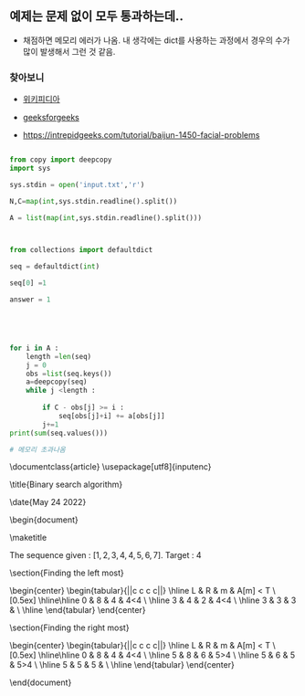 
## 예제는 문제 없이 모두 통과하는데..

- 채점하면 메모리 에러가 나옴. 내 생각에는 dict를 사용하는 과정에서 경우의 수가 많이 발생해서 그런 것 같음.

### 찾아보니

- [위키피디아](https://en.wikipedia.org/wiki/Knapsack_problem#Meet-in-the-middle)
- [geeksforgeeks](https://www.geeksforgeeks.org/meet-in-the-middle/)

- https://intrepidgeeks.com/tutorial/baijun-1450-facial-problems

```python

from copy import deepcopy
import sys

sys.stdin = open('input.txt','r')

N,C=map(int,sys.stdin.readline().split())

A = list(map(int,sys.stdin.readline().split()))



from collections import defaultdict

seq = defaultdict(int)

seq[0] =1

answer = 1





for i in A :
    length =len(seq)
    j = 0
    obs =list(seq.keys())
    a=deepcopy(seq)
    while j <length :
        
        if C - obs[j] >= i :
            seq[obs[j]+i] += a[obs[j]]
        j+=1
print(sum(seq.values()))

# 메모리 초과나옴

```

\documentclass{article}
\usepackage[utf8]{inputenc}

\title{Binary search algorithm}

\date{May 24 2022}

\begin{document}

\maketitle



The sequence given : $[1,2,3,4,4,5,6,7]$.
Target : 4

\section{Finding the left most}



\begin{center}
\begin{tabular}{||c c c c||} 
 \hline
 L & R & m & A[m] $<$ T \\ [0.5ex] 
 \hline\hline
 0 & 8 & 4 & 4$<$4 \\ 
 \hline
 3 & 4 & 2 & 4$<$4 \\
 \hline
 3 & 3 & 3 &  \\
 \hline
\end{tabular}
\end{center}


\section{Finding the right most}

\begin{center}
\begin{tabular}{||c c c c||} 
 \hline
 L & R & m & A[m] $<$ T \\ [0.5ex] 
 \hline\hline
 0 & 8 & 4 & 4$<$4 \\ 
 \hline
 5 & 8 & 6 & 5$>$4 \\
 \hline
 5 & 6 & 5 & 5$>$4 \\
 \hline
 5 & 5 & 5 &  \\
 \hline
\end{tabular}
\end{center}




\end{document}

